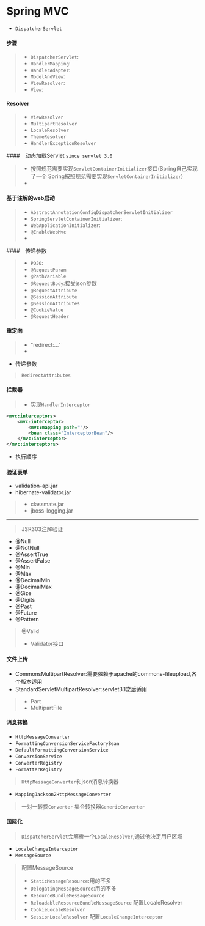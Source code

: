 # Spring MVC
- `DispatcherServlet`
#### 步骤
> - `DispatcherServlet`:
> - `HandlerMapping`:
> - `HandlerAdapter`:
> - `ModelAndView`:
> - `ViewResolver`:
> - `View`:
#### Resolver
> - `ViewResolver`
> - `MultipartResolver`
> - `LocaleResolver`
> - `ThemeResolver`
> - `HandlerExceptionResolver`

####　动态加载Servlet
`since servlet 3.0`
> - 按照规范需要实现`ServletContainerInitializer`接口(Spring自己实现了一个 Spring按照规范需要实现`ServletContainerInitializer`)
> - 

#### 基于注解的web启动
> - `AbstractAnnotationConfigDispatcherServletInitializer`
> - `SpringServletContainerInitializer`:
> - `WebApplicationInitializer`:
> - `@EnableWebMvc`
> - 

####　传递参数
> - `POJO`:
> - `@RequestParam`
> - `@PathVariable`
> - `@RequestBody`:接受json参数
> - `@RequestAttribute`
> - `@SessionAttribute`
> - `@SessionAttributes`
> - `@CookieValue`
> - `@RequestHeader`

#### 重定向
> - "redirect:..."
> - 
- 传递参数
> `RedirectAttributes`

#### 拦截器
> - 实现`HandlerInterceptor`
```xml
<mvc:interceptors>
    <mvc:interceptor>
        <mvc:mapping path=""/>
        <bean class="InterceptorBean"/>
    </mvc:interceptor>
</mvc:interceptors>
```
- 执行顺序

#### 验证表单
- validation-api.jar
- hibernate-validator.jar
> - classmate.jar
> - jboss-logging.jar
- - -
> JSR303注解验证
- @Null
- @NotNull
- @AssertTrue
- @AssertFalse
- @Min
- @Max
- @DecimalMin
- @DecimalMax
- @Size
- @Digits
- @Past
- @Future
- @Pattern
> @Valid
> - Validator接口

#### 文件上传
- CommonsMultipartResolver:需要依赖于apache的commons-fileupload,各个版本适用
- StandardServletMultipartResolver:servlet3.1之后适用
> - Part
> - MultipartFile

#### 消息转换
- `HttpMessageConverter`
- `FormattingConversionServiceFactoryBean`
- `DefaultFormattingConversionService`
- `ConversionService`
- `ConverterRegistry`
- `FormatterRegistry`

> `HttpMessageConverter`和json消息转换器
- `MappingJackson2HttpMessageConverter`
> 一对一转换`Converter`
> 集合转换器`GenericConverter`

#### 国际化
> `DispatcherServlet`会解析一个`LocaleResolver`,通过他决定用户区域
- `LocaleChangeInterceptor`
- `MessageSource`

> 配置MessageSource
> - `StaticMessageResource`:用的不多
> - `DelegatingMessageSource`:用的不多
> - `ResourceBundleMessageSource`
> - `ReloadableResourceBundleMessageSource`
> 配置LocaleResolver
> - `CookieLocaleResolver`
> - `SessionLocaleResolver`
> 配置`LocaleChangeInterceptor`
